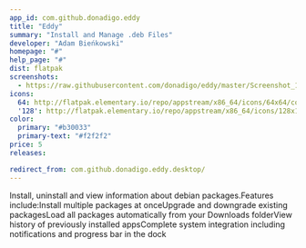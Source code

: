 ```yaml
---
app_id: com.github.donadigo.eddy
title: "Eddy"
summary: "Install and Manage .deb Files"
developer: "Adam Bieńkowski"
homepage: "#"
help_page: "#"
dist: flatpak
screenshots:
  - https://raw.githubusercontent.com/donadigo/eddy/master/Screenshot_1.png
icons:
  64: http://flatpak.elementary.io/repo/appstream/x86_64/icons/64x64/com.github.donadigo.eddy.png
  '128': http://flatpak.elementary.io/repo/appstream/x86_64/icons/128x128/com.github.donadigo.eddy.png
color:
  primary: "#b30033"
  primary-text: "#f2f2f2"
price: 5
releases:

redirect_from: com.github.donadigo.eddy.desktop/
---
```


Install, uninstall and view information about debian packages.Features include:Install multiple packages at onceUpgrade and downgrade existing packagesLoad all packages automatically from your Downloads folderView history of previously installed appsComplete system integration including notifications and progress bar in the dock